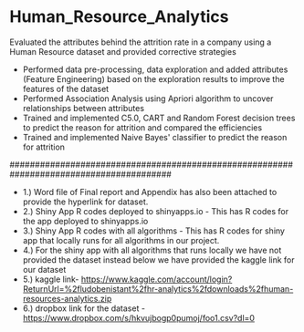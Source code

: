 # Human_Resource_Analytics
Evaluated the attributes behind the attrition rate in a company using a Human Resource dataset and provided corrective strategies

- Performed data pre-processing, data exploration and added attributes (Feature Engineering) based on the exploration results to improve the features of the dataset
- Performed Association Analysis using Apriori algorithm to uncover relationships between attributes
- Trained and implemented C5.0, CART and Random Forest decision trees to predict the reason for attrition and compared the efficiencies
- Trained and implemented Naive Bayes' classifier to predict the reason for attrition

########################################################################################
* 1.) Word file of Final report and Appendix has also been attached to provide the hyperlink for dataset.
* 2.) Shiny App R codes deployed to shinyapps.io - This has R codes for the app deployed to shinyapps.io
* 3.) Shiny App R codes with all algorithms - This has R codes for shiny app that locally runs for all algorithms in our project.
* 4.) For the shiny app with all algorithms that runs locally we have not provided the dataset instead below we have provided the kaggle link for our dataset
* 5.) kaggle link- https://www.kaggle.com/account/login?ReturnUrl=%2fludobenistant%2fhr-analytics%2fdownloads%2fhuman-resources-analytics.zip
* 6.) dropbox link for the dataset - https://www.dropbox.com/s/hkvujbogp0pumoj/foo1.csv?dl=0
